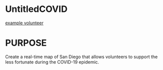 # UntitledCOVID

[example volunteer](https://www.reddit.com/r/sandiego/comments/fgk6sw/rancho_bernardopenasquitospoway_if_youre_sick_in/)

# __PURPOSE__

Create a real-time map of San Diego that allows volunteers to support the less fortunate during the COVID-19 epidemic. 